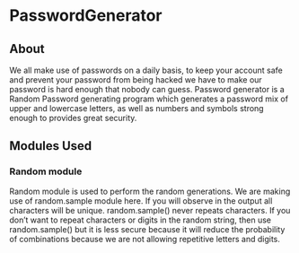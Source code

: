 # PasswordGenerator

## About
We all make use of passwords on a daily basis, 
to keep your account safe and prevent your password from being hacked we have to make our password is hard enough that nobody can guess.
Password generator is a Random Password generating program which generates a password mix of upper and lowercase letters,
as well as numbers and symbols strong enough to provides great security.

## Modules Used
### Random module
Random module is used to perform the random generations. We are making use of random.sample module here. 
If you will observe in the output all characters will be unique. random.sample() never repeats characters. 
If you don’t want to repeat characters or digits in the random string,
then use random.sample() but it is less secure because it will reduce the probability of combinations because we are not allowing repetitive letters and digits.
